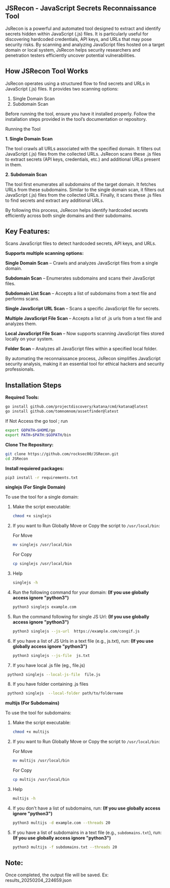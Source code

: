 ## JSRecon - JavaScript Secrets Reconnaissance Tool

JsRecon is a powerful and automated tool designed to extract and identify secrets hidden within JavaScript (.js) files. It is particularly useful for discovering hardcoded credentials, API keys, and URLs that may pose security risks. By scanning and analyzing JavaScript files hosted on a target domain or local system, JsRecon helps security researchers and penetration testers efficiently uncover potential vulnerabilities.

## How JSRecon Tool Works

JsRecon operates using a structured flow to find secrets and URLs in JavaScript (.js) files. It provides two scanning options:

1. Single Domain Scan
2. Subdomain Scan

Before running the tool, ensure you have it installed properly. Follow the installation steps provided in the tool’s documentation or repository.

Running the Tool

**1. Single Domain Scan**

The tool crawls all URLs associated with the specified domain.
It filters out JavaScript (.js) files from the collected URLs.
JsRecon scans these .js files to extract secrets (API keys, credentials, etc.) and additional URLs present in them.

**2. Subdomain Scan**

The tool first enumerates all subdomains of the target domain.
It fetches URLs from these subdomains.
Similar to the single domain scan, it filters out JavaScript (.js) files from the collected URLs.
Finally, it scans these .js files to find secrets and extract any additional URLs.

By following this process, JsRecon helps identify hardcoded secrets efficiently across both single domains and their subdomains.

## Key Features:

Scans JavaScript files to detect hardcoded secrets, API keys, and URLs.

**Supports multiple scanning options:**

**Single Domain Scan** – Crawls and analyzes JavaScript files from a single domain.

**Subdomain Scan** – Enumerates subdomains and scans their JavaScript files.

**Subdomain List Scan** – Accepts a list of subdomains from a text file and performs scans.

**Single JavaScript URL Scan** – Scans a specific JavaScript file for secrets.

**Multiple JavaScript File Scan** – Accepts a list of .js urls from a text file and analyzes them.

**Local JavaScript File Scan** – Now supports scanning JavaScript files stored locally on your system.

**Folder Scan** – Analyzes all JavaScript files within a specified local folder.

By automating the reconnaissance process, JsRecon simplifies JavaScript security analysis, making it an essential tool for ethical hackers and security professionals.

## Installation Steps

 **Required Tools:**

   ```bash
 go install github.com/projectdiscovery/katana/cmd/katana@latest
 go install github.com/tomnomnom/assetfinder@latest
   ```
If Not Access the go tool ; run
  ```bash
export GOPATH=$HOME/go
export PATH=$PATH:$GOPATH/bin
   ```

**Clone The Repository:**

   ```bash
  git clone https://github.com/rocksec00/JSRecon.git
  cd JSRecon
   ```
**Install requiered packages:**

   ```bash
   pip3 install -r requirements.txt
   ```

**singlejs (For Single Domain)**

To use the tool for a single domain:

1. Make the script executable:
   ```bash
   chmod +x singlejs
   ```
   
2. If you want to Run Globally Move or Copy the script to `/usr/local/bin`:
   
   For Move
   
   ```bash
   mv singlejs /usr/local/bin
   ```
   For Copy
   
      ```bash
   cp singlejs /usr/local/bin
   ```
   
3. Help
   ```bash
   singlejs -h

4. Run the following command for your domain: **(If you use globally access ignore "python3")**
   ```bash
   python3 singlejs example.com
   ```
5. Run the command following for single JS Url: **(If you use globally access ignore "python3")**
   ```bash
   python3 singlejs --js-url  https://example.com/congif.js
   ```
6. If you have a list of JS Urls in a text file (e.g., js.txt), run: **(If you use globally access ignore "python3")**
   ```bash
   python3 singlejs --js-file  js.txt
   ```
7. If you have local .js file (eg., file.js)
  ```bash
   python3 singlejs --local-js-file  file.js
   ```
8. If you have folder containing .js files 
  ```bash
   python3 singlejs  --local-folder path/to/foldername
   ```

**multijs (For Subdomains)**

To use the tool for subdomains:

1. Make the script executable:
   ```bash
   chmod +x multijs
   ```

2. If you want to Run Globally Move or Copy the script to `/usr/local/bin`:
   
   For Move
   
   ```bash
   mv multijs /usr/local/bin
   ```
   For Copy
   
      ```bash
   cp multijs /usr/local/bin
   ```
3. Help
   
   ```bash
   multijs -h
   ```
   
4. If you don't have a list of subdomains, run: **(If you use globally access ignore "python3")**
   ```bash
   python3 multijs -d example.com --threads 20
   ```

5. If you have a list of subdomains in a text file (e.g., `subdomains.txt`), run: **(If you use globally access ignore "python3")**
   ```bash
   python3 multijs -f subdomains.txt --threads 20
   ```

## Note:
Once completed, the output file will be saved. Ex: results_20250204_224659.json
